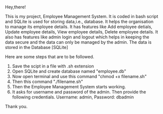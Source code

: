 Hey,there!

This is my project, Employee Management System.
It is coded in bash script and SQLite is used for storing data,i.e., database.
It helps the organisation to manage its employee details.
It has features like Add employee detials, Update employee details, View employee details, Delete employee details.
It also has features like admin login and logout which helps in keeping the data secure and the data can only be managed by the admin.
The data is stored in the Database [SQLite]

Here are some steps that are to be followed.
1. Save the scipt in a file with .sh extension
2. Open SQLite and create database named "employee.db"
3. Now open terminal and use this command "chmod +x filename.sh"
4. Then this command "./filename.sh"
5. Then the Employee Management System starts working.
6. It asks for username and password of the admin. Then provide the following credentials. Username: admin, Password: dbadmin

Thank you.
